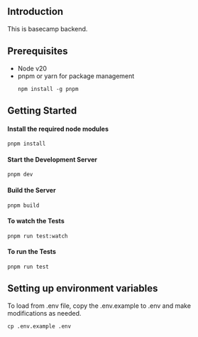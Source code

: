 ## Introduction

This is basecamp backend.

## Prerequisites

- Node v20
- pnpm or yarn for package management
    ```
    npm install -g pnpm
    ```


## Getting Started

#### Install the required node modules

```
pnpm install
```

#### Start the Development Server

```
pnpm dev
```

#### Build the Server

```
pnpm build
```

#### To watch the Tests

```
pnpm run test:watch
```

#### To run the Tests

```
pnpm run test
```

## Setting up environment variables

To load from .env file, copy the .env.example to .env and make modifications as needed.

```
cp .env.example .env
```
